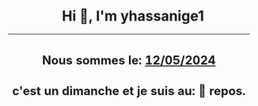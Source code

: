 <h1 align='center'>Hi 👋, I'm yhassanige1</h1>
<div align='center'>

|<h2 align='center'>Nous sommes le: <u>12/05/2024</u></h2><h2 align='center'>c'est un dimanche et je suis au: 🌴 repos.</h2>|
|---
</div>